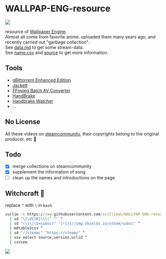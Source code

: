 # WALLPAP-ENG-resource

![](https://img.shields.io/steam/collection-files/1865840540?style=flat-square&label=items)

resource of [Wallpaper Engine](https://www.wallpaperengine.io/).  
Almost all come from favorite anime. uploaded them many years ago, and recently carried out "garbage collection".  
See [data.md](/data.md) to get some stream-data.  
See [name.csv](/name.csv) and [source](/source.csv) to get more information.

## Tools

- [qBittorrent Enhanced Edition](https://github.com/c0re100/qBittorrent-Enhanced-Edition)
- [Jackett](https://github.com/Jackett/Jackett)
- [FFmpeg Batch AV Converter](https://github.com/eibol/ffmpeg_batch)
- [HandBrake](https://handbrake.fr)
- [Handbrake Watcher](https://github.com/shannah/handbrake-watcher)
- ...

## No License

All these videos on [steamcommunity](https://steamcommunity.com/), their copyrights belong to the original producer, etc 👮

## Todo

- [x] merge collections on steamcommunity
- [x] supplement the information of song
- [ ] clean up the names and introductions on the page

## Witchcraft 🧙

replace `^` with `\` in `bash`.

```cmd
curlie -k https://raw.githubusercontent.com/scillidan/WALLPAP-ENG-resource/main/data.md ^
  | sd "\[\d{10}\]\(" "" ^
  | sd "(\)\|\S+subsc)" "|![](//img.shields.io/steam/subsc" ^
  | mdtable2csv ^
  | sd "//steamc" "https://steamc" ^
  | xsv select source,version,urlid ^
  | csview
````

![](_media/WALLPAP-ENG-resource.png)